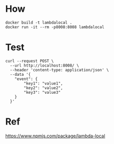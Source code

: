 # How
```
docker build -t lambdalocal .
docker run -it --rm -p8008:8008 lambdalocal
```

# Test
```
curl --request POST \
  --url http://localhost:8008/ \
  --header 'content-type: application/json' \
  --data '{
    "event": {
        "key1": "value1",
        "key2": "value2",
        "key3": "value3"
    }
  }'
```

# Ref
https://www.npmjs.com/package/lambda-local  
